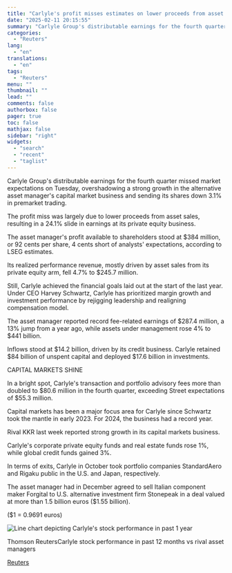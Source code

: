 ```yaml
---
title: "Carlyle's profit misses estimates on lower proceeds from asset sales"
date: "2025-02-11 20:15:55"
summary: "Carlyle Group's distributable earnings for the fourth quarter missed market expectations on Tuesday, overshadowing a strong growth in the alternative asset manager's capital market business and sending its shares down 3.1% in premarket trading.The profit miss was largely due to lower proceeds from asset sales, resulting in a 24.1% slide..."
categories:
  - "Reuters"
lang:
  - "en"
translations:
  - "en"
tags:
  - "Reuters"
menu: ""
thumbnail: ""
lead: ""
comments: false
authorbox: false
pager: true
toc: false
mathjax: false
sidebar: "right"
widgets:
  - "search"
  - "recent"
  - "taglist"
---
```


Carlyle Group's distributable earnings for the fourth quarter missed market expectations on Tuesday, overshadowing a strong growth in the alternative asset manager's capital market business and sending its shares down 3.1% in premarket trading.

The profit miss was largely due to lower proceeds from asset sales, resulting in a 24.1% slide in earnings at its private equity business.

The asset manager's profit available to shareholders stood at $384 million, or 92 cents per share, 4 cents short of analysts' expectations, according to LSEG estimates.

Its realized performance revenue, mostly driven by asset sales from its private equity arm, fell 4.7% to $245.7 million.

Still, Carlyle achieved the financial goals laid out at the start of the last year. Under CEO Harvey Schwartz, Carlyle has prioritized margin growth and investment performance by rejigging leadership and realigning compensation model.

The asset manager reported record fee-related earnings of $287.4 million, a 13% jump from a year ago, while assets under management rose 4% to $441 billion.

Inflows stood at $14.2 billion, driven by its credit business. Carlyle retained $84 billion of unspent capital and deployed $17.6 billion in investments.

CAPITAL MARKETS SHINE

In a bright spot, Carlyle's transaction and portfolio advisory fees more than doubled to $80.6 million in the fourth quarter, exceeding Street expectations of $55.3 million.

Capital markets has been a major focus area for Carlyle since Schwartz took the mantle in early 2023. For 2024, the business had a record year.

Rival KKR last week reported strong growth in its capital markets business.

Carlyle's corporate private equity funds and real estate funds rose 1%, while global credit funds gained 3%.

In terms of exits, Carlyle in October took portfolio companies StandardAero and Rigaku public in the U.S. and Japan, respectively.

The asset manager had in December agreed to sell Italian component maker Forgital to U.S. alternative investment firm Stonepeak in a deal valued at more than 1.5 billion euros ($1.55 billion).

($1 = 0.9691 euros)

![Line chart depicting Carlyle's stock performance in past 1 year](https://s3.tradingview.com/news/image/tag:reuters.com,2025:newsml_L4N3P20PR-b80b958f1338d0de04aba3e5b50ccfcd-resized.jpeg)

Thomson ReutersCarlyle stock performance in past 12 months vs rival asset managers

[Reuters](https://www.tradingview.com/news/reuters.com,2025:newsml_L4N3P20PR:0-carlyle-s-profit-misses-estimates-on-lower-proceeds-from-asset-sales/)
